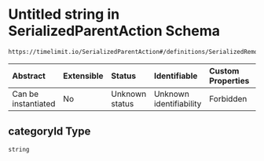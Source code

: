 # Untitled string in SerializedParentAction Schema

```txt
https://timelimit.io/SerializedParentAction#/definitions/SerializedRemoveCategoryAppsAction/properties/categoryId
```

| Abstract            | Extensible | Status         | Identifiable            | Custom Properties | Additional Properties | Access Restrictions | Defined In                                                                                        |
| :------------------ | :--------- | :------------- | :---------------------- | :---------------- | :-------------------- | :------------------ | :------------------------------------------------------------------------------------------------ |
| Can be instantiated | No         | Unknown status | Unknown identifiability | Forbidden         | Allowed               | none                | [SerializedParentAction.schema.json\*](SerializedParentAction.schema.json "open original schema") |

## categoryId Type

`string`
